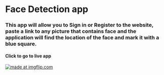 # Face Detection app 
### This app will allow you to Sign in or Register to the website, paste a link to any picture that contains face and the application will find the location of the face and mark it with a blue square.

#### Click to go to live app
<a href="https://dashboard.heroku.com/apps/face-find"><img src="https://media.giphy.com/media/oHv9d1KM9sSLgKObDL/giphy.gif" title="made at imgflip.com"/></a>
